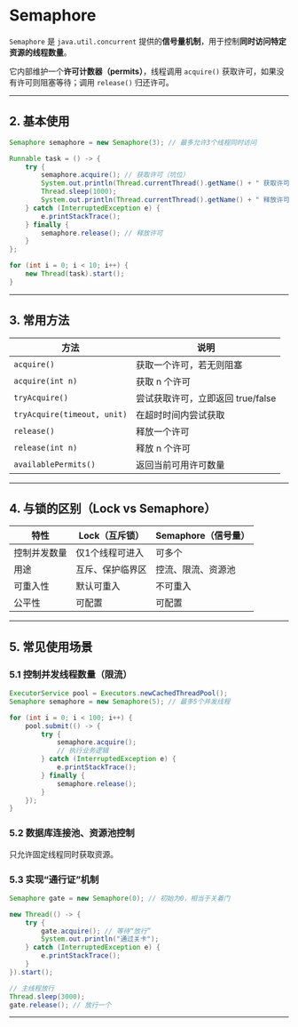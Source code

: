 # Semaphore

`Semaphore` 是 `java.util.concurrent` 提供的**信号量机制**，用于控制**同时访问特定资源的线程数量**。

它内部维护一个**许可计数器（permits）**，线程调用 `acquire()` 获取许可，如果没有许可则阻塞等待；调用 `release()` 归还许可。

---

## 2. 基本使用

```java
Semaphore semaphore = new Semaphore(3); // 最多允许3个线程同时访问

Runnable task = () -> {
    try {
        semaphore.acquire(); // 获取许可（坑位）
        System.out.println(Thread.currentThread().getName() + " 获取许可");
        Thread.sleep(1000);
        System.out.println(Thread.currentThread().getName() + " 释放许可");
    } catch (InterruptedException e) {
        e.printStackTrace();
    } finally {
        semaphore.release(); // 释放许可
    }
};

for (int i = 0; i < 10; i++) {
    new Thread(task).start();
}
```

---

## 3. 常用方法

| 方法 | 说明 |
|------|------|
| `acquire()` | 获取一个许可，若无则阻塞 |
| `acquire(int n)` | 获取 n 个许可 |
| `tryAcquire()` | 尝试获取许可，立即返回 true/false |
| `tryAcquire(timeout, unit)` | 在超时时间内尝试获取 |
| `release()` | 释放一个许可 |
| `release(int n)` | 释放 n 个许可 |
| `availablePermits()` | 返回当前可用许可数量 |

---

## 4. 与锁的区别（Lock vs Semaphore）

| 特性 | Lock（互斥锁） | Semaphore（信号量） |
|------|--------------|-------------------|
| 控制并发数量 | 仅1个线程可进入 | 可多个 |
| 用途 | 互斥、保护临界区 | 控流、限流、资源池 |
| 可重入性 | 默认可重入 | 不可重入 |
| 公平性 | 可配置 | 可配置 |

---

## 5. 常见使用场景

### 5.1 控制并发线程数量（限流）

```java
ExecutorService pool = Executors.newCachedThreadPool();
Semaphore semaphore = new Semaphore(5); // 最多5个并发线程

for (int i = 0; i < 100; i++) {
    pool.submit(() -> {
        try {
            semaphore.acquire();
            // 执行业务逻辑
        } catch (InterruptedException e) {
            e.printStackTrace();
        } finally {
            semaphore.release();
        }
    });
}
```

### 5.2 数据库连接池、资源池控制

只允许固定线程同时获取资源。

### 5.3 实现“通行证”机制

```java
Semaphore gate = new Semaphore(0); // 初始为0，相当于关着门

new Thread(() -> {
    try {
        gate.acquire(); // 等待“放行”
        System.out.println("通过关卡");
    } catch (InterruptedException e) {
        e.printStackTrace();
    }
}).start();

// 主线程放行
Thread.sleep(3000);
gate.release(); // 放行一个
```

---


